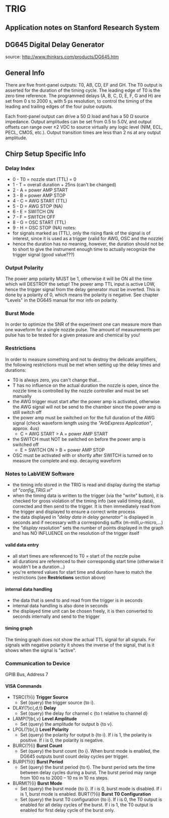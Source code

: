 # TRIG
## Application notes on Stanford Research System 
## DG645 Digital Delay Generator 
source: http://www.thinksrs.com/products/DG645.htm

## General Info
There are five front-panel outputs: T0, AB, CD, EF and GH. The T0 output is asserted for the duration of the timing cycle. The leading edge of T0 is the zero time reference. The programmed delays (A, B, C, D, E, F, G and H) are set from 0 s to 2000 s, with 5 ps resolution, to control the timing of the leading and trailing edges of the four pulse outputs.

Each front-panel output can drive a 50 Ω load and has a 50 Ω source impedance. Output amplitudes can be set from 0.5 to 5.0V, and output offsets can range over ±2 VDC to source virtually any logic level (NIM, ECL, PECL, CMOS, etc.). Output transition times are less than 2 ns at any output amplitude.

## Chirp Setup Specific Info
### Delay Index
- 0 - T0 = nozzle start (TTL) = 0
- 1 - T = overall duration + 25ns (can't be changed)
- 2 - A = power AMP START
- 3 - B = power AMP STOP
- 4 - C = AWG START (TTL)
- 5 - D = AWG STOP (NA)
- 6 - E = SWITCH ON 
- 7 - F = SWITCH OFF
- 8 - G = OSC START (TTL)
- 9 - H = OSC STOP (NA)
notes:
- for signals marked as (TTL), only the rising flank of the signal is of interest, since it is used as a trigger (valid for AWG, OSC and the nozzle)
- hence the duration has no meaning, however, the duration should not be to short to give the instrument enough time to actually recognize the trigger signal (good value???)

### Output Polarity
The power amp polarity MUST be 1, otherwise it will be ON all the time which will DESTROY the setup! The power amp TTL input is active LOW, hence the trigger signal from the delay generator must be inverted. This is done by a polarity of 0, which means the polarity is negative. See chapter "Levels" in the DG645 manual for mor info on polarity.

### Burst Mode
In order to optimize the SNR of the experiment one can measure more than one waveform for a single nozzle pulse. The amount of measurements per pulse has to be tested for a given preasure and chemical by you!

### Restrictions 
In order to measure something and not to destroy the delicate amplifiers, the following restrictions must be met when setting up the delay times and durations:
- T0 is always zero, you can't change that...
- T has no influence on the actual duration the nozzle is open, since the nozzle time is controlled by the nozzle controller and must be set manually
- the AWG trigger must start after the power amp is activated, otherwise the AWG signal will not be send to the chamber since the power amp is still switch off
- the power amp must be switched on for the full duration of the AWG signal (check waveform length using the *"ArbExpress Application"*, approx. 4us) 
  - C = AWG START > A = power AMP START
- the SWITCH must NOT be switched on before the power amp is switched off 
  - E = SWITCH ON > B = power AMP STOP
- OSC must be activated with or shortly after SWITCH is turned on to measure the complete and exp. decaying waveform 

### Notes to LabVIEW Software 
- the timing info stored in the TRIG is read and display during the startup of *"config_TRIG.vi"*
- when the timing data is written to the trigger (via the "write" button), it is checked for gross violation of the timing info (see valid timing data), corrected and then send to the trigger. It is then immediately read from the trigger and displayed to ensure a correct write process
- the data displayed in *"delay data in delay generator"* is displayed in seconds and if necessary with a correspondig suffix (m-milli,u-micro,...) 
- the *"display resolution"* sets the number of points displayed in the graph and has NO INFLUENCE on the resolution of the trigger itself

#### valid data entry
- all start times are referenced to T0 = start of the nozzle pulse
- all durations are referenced to their correspondig start time (otherwise it wouldn't be a duration...)
- you're entered values for start time and duration have to match the restrictions (see **Restrictions** section above)

#### internal data handling
- the data that is send to and read from the trigger is in seconds
- internal data handling is also done in seconds 
- the displayed time unit can be chosen freely, it is then converted to seconds internally and send to the trigger

#### timing graph
The timing graph does not show the actual TTL signal for all signals. For signals with negative polarity it shows the inverse of the signal, that is it shows when the signal is "active".

### Communication to Device
GPIB Bus, Address 7

#### VISA Commands
- TSRC(?){i} **Trigger Source** 
  - Set (query) the trigger source {to i}.
- DLAY(?)c{,d,t} **Delay**
  - Set (query) the delay for channel c {to t relative to channel d}
- LAMP(?)b{,v} **Level Amplitude**
  - Set (query) the amplitude for output b {to v}.
- LPOL(?)b{,i} **Level Polarity** 
  - Set (query) the polarity for output b {to i}. If i is 1, the polarity is positive. If i is 0, the polarity is negative.
- BURC(?){i} **Burst Count**
   - Set (query) the burst count {to i}. When burst mode is enabled, the DG645 outputs burst count delay cycles per trigger.
- BURP(?){t} **Burst Period**
  - Set (query) the burst period {to t}. The burst period sets the time between delay cycles during a burst. The burst period may range from 100 ns to 2000 – 10 ns in 10 ns steps.
- BURM(?){i} **Burst Mode**
  - Set (query) the burst mode {to i}. If i is 0, burst mode is disabled. If i is 1, burst mode is enabled.
BURT(?){i} **Burst T0 Configuration**
  - Set (query) the burst T0 configuration {to i}. If i is 0, the T0 output is enabled for all delay cycles of the burst. If i is 1, the T0 output is enabled for first delay cycle of the burst only.
